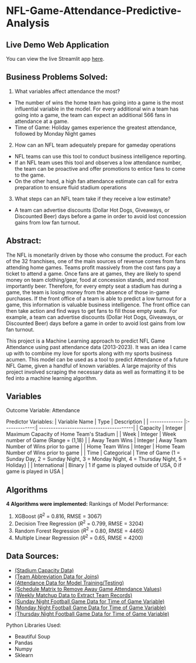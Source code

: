 # NFL-Game-Attendance-Predictive-Analysis

## **Live Demo Web Application**
You can view the live Streamlit app [here](https://nfl-game-attendance-predictor.streamlit.app/).

## **Business Problems Solved**:
1. What variables affect attendance the most?
- The number of wins the home team has going into a game is the most influential variable in the model. For every additional win a team has going into a game, the team can expect an additional 566 fans in attendance at a game.
- Time of Game: Holiday games experience the greatest attendance, followed by Monday Night games

2. How can an NFL team adequately prepare for gameday operations
- NFL teams can use this tool to conduct business intelligence reporting. 
- If an NFL team uses this tool and observes a low attendance number, the team can be proactive and offer promotions to entice fans to come to the game.
- On the other hand, a high fan attendance estimate can call for extra preparation to ensure fluid stadium operations

3. What steps can an NFL team take if they receive a low estimate?
- A team can advertise discounts (Dollar Hot Dogs, Giveaways, or Discounted Beer) days before a game in order to avoid lost concession gains from low fan turnout.

## **Abstract**:
The NFL is monetarily driven by those who consume the product. For each of the 32 franchises, one of the main sources of revenue comes from fans attending home games. Teams profit massively from the cost fans pay a ticket to attend a game. Once fans are at games, they are likely to spend money on team clothing/gear, food at concession stands, and most importantly beer. Therefore, for every empty seat a stadium has during a game, the team is losing money from the absence of those in-game purchases. If the front office of a team is able to predict a low turnout for a game, this information is valuable business intelligence. The front office can then take action and find ways to get fans to fill those empty seats. For example, a team can advertise discounts (Dollar Hot Dogs, Giveaways, or Discounted Beer) days before a game in order to avoid lost gains from low fan turnout.

This project is a Machine Learning approach to predict NFL Game Attendance using past attendance data (2013-2023). It was an idea I came up with to combine my love for sports along with my sports business acumen. This model can be used as a tool to predict Attendance of a future NFL Game, given a handful of known variables. A large majority of this project involved scraping the necessary data as well as formatting it to be fed into a machine learning algorithm.

## Variables

Outcome Variable: Attendance

Predictor Variables:
| Variable Name  | Type          | Description                             |
| -------------- |:-------------:| ----------------------------------------|
| Capacity       | Integer       | Maximum Capacity of Home Team's Stadium |
| Week           | Integer       | Week number of Game (Range = (1,18)     |
| Away Team Wins | Integer       | Away Team Number of Wins prior to game  |
| Home Team Wins | Integer       | Home Team Number of Wins prior to game  |
| Time           | Categorical   | Time of Game (1 = Sunday Day, 2 = Sunday Night, 3 = Monday Night, 4 = Thursday Night, 5 = Holiday) |
| International  | Binary        | 1 if game is played outside of USA, 0 if game is played in USA |

## Algorithms

**4 Algorithms were implemented:**
Rankings of Model Performance:
1. XGBoost ($R^2$ = 0.816, RMSE = 3067)
2. Decision Tree Regression ($R^2$ = 0.799, RMSE = 3204)
3. Random Forest Regression ($R^2$ = 0.80, RMSE = 4465)
4. Multiple Linear Regression ($R^2$ = 0.65, RMSE = 4200)

## Data Sources:
- [(Stadium Capacity Data)](https://en.wikipedia.org/wiki/List_of_current_NFL_stadiums) 
- [(Team Abbreviation Data for Joins)](https://en.wikipedia.org/wiki/Wikipedia:WikiProject_National_Football_League/National_Football_League_team_abbreviations) 
- [(Attendance Data for Model Training/Testing)](https://www.pro-football-reference.com/years/2023/attendance.htm) 
- [(Schedule Matrix to Remove Away Game Attendance Values)](https://www.espn.com/nfl/schedulegrid/_/year/2023) 
- [(Weekly Matchup Data to Extract Team Records)](https://www.espn.com/nfl/scoreboard/_/week/1/year/2023/seasontype/2) 
- [(Sunday Night Football Game Data for Time of Game Variable)](https://www.nfl.com/schedules/sunday-night-football/2023)
- [(Monday Night Football Game Data for Time of Game Variable)](https://www.nfl.com/schedules/monday-night-football/2023) 
- [(Thursday Night Football Game Data for Time of Game Variable)](https://www.nfl.com/schedules/thursday-night-football/2023)


Python Libraries Used:
- Beautiful Soup
- Pandas
- Numpy
- Sklearn
